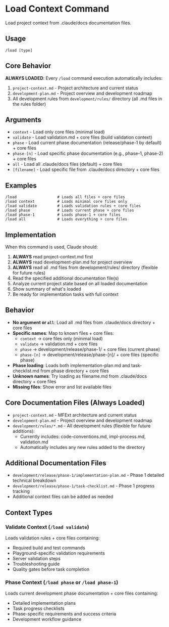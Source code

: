 # Load Context Command

Load project context from .claude/docs documentation files.

## Usage

```
/load [type]
```

## Core Behavior

**ALWAYS LOADED**: Every `/load` command execution automatically includes:
1. `project-context.md` - Project architecture and current status
2. `development-plan.md` - Project overview and development roadmap
3. All development rules from `development/rules/` directory (all .md files in the rules folder)

## Arguments

- `context` - Load only core files (minimal load)
- `validate` - Load validation.md + core files (build validation context)
- `phase` - Load current phase documentation (release/phase-1 by default) + core files
- `phase-[n]` - Load specific phase documentation (e.g., phase-1, phase-2) + core files
- `all` - Load all .claude/docs files (default) + core files
- `[filename]` - Load specific file from .claude/docs directory + core files

## Examples

```
/load                  # Loads all files + core files
/load context          # Loads minimal core files only
/load validate         # Loads validation rules + core files
/load phase            # Loads current phase + core files
/load phase-1          # Loads phase-1 + core files
/load all              # Loads everything + core files
```

## Implementation

When this command is used, Claude should:

1. **ALWAYS** read project-context.md first
2. **ALWAYS** read development-plan.md for project overview
3. **ALWAYS** read all .md files from development/rules/ directory (flexible for future rules)
4. Read the specified additional documentation file(s)
5. Analyze current project state based on all loaded documentation
6. Show summary of what's loaded
7. Be ready for implementation tasks with full context

## Behavior

- **No argument or `all`**: Load all .md files from .claude/docs directory + core files
- **Specific names**: Map to known files + core files:
  - `context` → core files only (minimal load)
  - `validate` → validation.md + core files
  - `phase` → development/release/phase-1/ + core files (current phase)
  - `phase-[n]` → development/release/phase-[n]/ + core files (specific phase)
- **Phase loading**: Loads both implementation-plan.md and task-checklist.md from phase directory + core files
- **Unknown names**: Try loading as filename.md from .claude/docs directory + core files
- **Missing files**: Show error and list available files

## Core Documentation Files (Always Loaded)

- `project-context.md` - MFExt architecture and current status
- `development-plan.md` - Project overview and development roadmap
- `development/rules/*.md` - All development rules (flexible for future additions):
  - Currently includes: code-conventions.md, impl-process.md, validation.md
  - Automatically includes any new rules added to the directory

## Additional Documentation Files

- `development/release/phase-1/implementation-plan.md` - Phase 1 detailed technical breakdown
- `development/release/phase-1/task-checklist.md` - Phase 1 progress tracking
- Additional context files can be added as needed

## Context Types

### Validate Context (`/load validate`)
Loads validation rules + core files containing:
- Required build and test commands
- Playground-specific validation requirements
- Server validation steps
- Troubleshooting guide
- Quality gates before task completion

### Phase Context (`/load phase` or `/load phase-1`)
Loads current development phase documentation + core files containing:
- Detailed implementation plans
- Task progress checklists
- Phase-specific requirements and success criteria
- Development workflow guidance